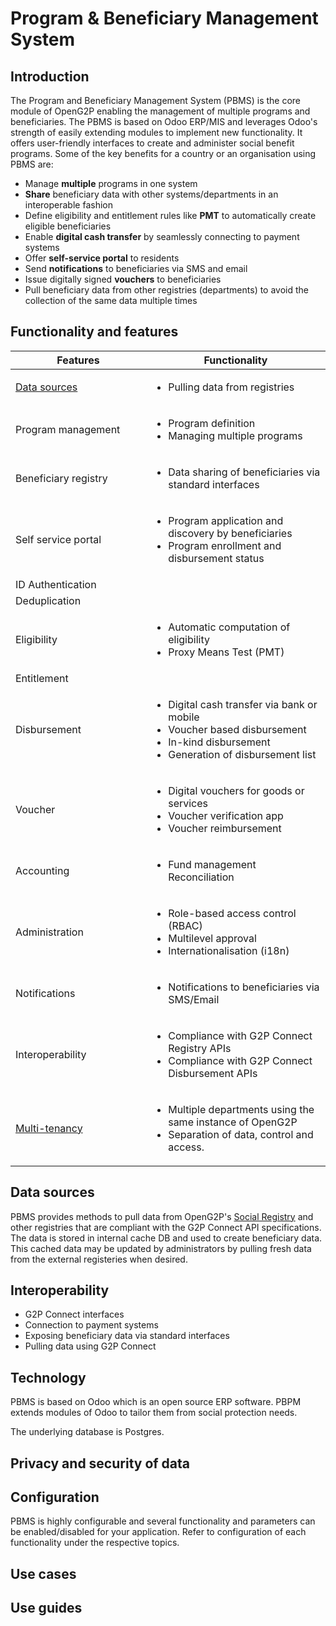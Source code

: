 # Program & Beneficiary Management System

## Introduction&#x20;

The Program and Beneficiary Management System (PBMS) is the core module of OpenG2P enabling the management of multiple programs and beneficiaries. The PBMS is based on Odoo ERP/MIS and leverages Odoo's strength of easily extending modules to implement new functionality.  It offers user-friendly interfaces to create and administer social benefit programs.  Some of the key benefits for a country or an organisation using PBMS are:

* Manage **multiple** programs in one system
* **Share** beneficiary data with other systems/departments in an interoperable fashion
* Define eligibility and entitlement rules like **PMT** to automatically create eligible beneficiaries
* Enable **digital cash transfer** by seamlessly connecting to payment systems
* Offer **self-service portal** to residents
* Send **notifications** to beneficiaries via SMS and email
* Issue digitally signed **vouchers** to beneficiaries
* Pull beneficiary data from other registries (departments) to avoid the collection of the same data multiple times

## Functionality and features

<table><thead><tr><th width="201">Features</th><th>Functionality</th></tr></thead><tbody><tr><td><a href="./#data-sources">Data sources</a></td><td><ul><li>Pulling data from registries</li></ul></td></tr><tr><td>Program management</td><td><ul><li>Program definition</li><li>Managing multiple programs</li></ul></td></tr><tr><td>Beneficiary registry</td><td><ul><li>Data sharing of beneficiaries via standard interfaces</li></ul></td></tr><tr><td>Self service portal</td><td><ul><li>Program application and discovery by beneficiaries</li><li>Program enrollment and disbursement status </li></ul></td></tr><tr><td>ID Authentication</td><td></td></tr><tr><td>Deduplication</td><td></td></tr><tr><td>Eligibility</td><td><ul><li>Automatic computation of eligibility</li><li>Proxy Means Test (PMT)</li></ul></td></tr><tr><td>Entitlement </td><td></td></tr><tr><td>Disbursement</td><td><ul><li>Digital cash transfer via bank or mobile</li><li>Voucher based disbursement</li><li>In-kind disbursement</li><li>Generation of disbursement list</li></ul></td></tr><tr><td>Voucher</td><td><ul><li>Digital vouchers for goods or services</li><li>Voucher verification app</li><li>Voucher reimbursement </li></ul></td></tr><tr><td>Accounting</td><td><ul><li>Fund management Reconciliation</li></ul></td></tr><tr><td>Administration</td><td><ul><li>Role-based access control (RBAC)</li><li>Multilevel approval </li><li>Internationalisation (i18n)</li></ul></td></tr><tr><td>Notifications</td><td><ul><li>Notifications to beneficiaries via SMS/Email</li></ul></td></tr><tr><td>Interoperability</td><td><ul><li>Compliance with G2P Connect Registry APIs</li><li>Compliance with G2P Connect Disbursement APIs</li></ul></td></tr><tr><td><a href="../../../developer-zone/upcoming-features/multi-tenancy-in-pbms.md">Multi-tenancy</a></td><td><ul><li>Multiple departments using the same instance of OpenG2P</li><li>Separation of data, control and access.</li></ul></td></tr></tbody></table>

## Data sources

PBMS provides methods to pull data from OpenG2P's [Social Registry](../social-registry.md) and other registries that are compliant with the G2P Connect API specifications.  The data is stored in internal cache DB and used to create beneficiary data. This cached data may be updated by administrators by pulling fresh data from the external registeries when desired.

## Interoperability &#x20;

* G2P Connect interfaces
* Connection to payment systems
* Exposing beneficiary data via standard interfaces
* Pulling data using G2P Connect

## Technology

PBMS is based on Odoo which is an open source ERP software.  PBPM extends modules of Odoo to tailor them from social protection needs.&#x20;

The underlying database is Postgres.

## Privacy and security of data

## Configuration

PBMS is highly configurable and several functionality and parameters can be enabled/disabled for your application.  Refer to configuration of each functionality under the respective topics.

## Use cases

## Use guides
